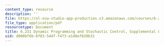 ```yaml
---
content_type: resource
description: ''
file: https://ol-ocw-studio-app-production.s3.amazonaws.com/courses/6-231-dynamic-programming-and-stochastic-control-fall-2015/d808bf6b6f83544ff473e148ef820b31_MIT6_231F15_lec5.pdf
file_type: application/pdf
resourcetype: Document
title: 6.231 Dynamic Programming and Stochastic Control, Supplemental Lecture 5
uid: d808bf6b-6f83-544f-f473-e148ef820b31
---
```

